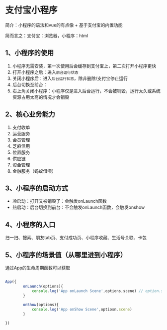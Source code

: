 # 支付宝小程序

简介：小程序的语法和vue的有点像 +  基于支付宝的内置功能

简而言之：支付宝：浏览器，小程序：html


## 1、小程序的使用

1. 小程序无需安装，第一次使用后会缓存到支付宝上，第二次打开小程序更快
2. 打开小程序之后：进入`前台运行状态`
3. 关闭小程序后：进入`后台运行状态`，除非删除/支付宝停止运行
4. 后台切换至前台：
5. 右上角关闭小程序：小程序仅是进入后台运行，不会被销毁，运行太久或系统资源占用太高的情况才会销毁

## 2、核心业务能力

1. 支付收单
2. 运营服务
3. 会员管理
4. 芝麻信用
5. 位置服务
6. 供应链
7. 资金管理
8. 金融服务（蚂蚁借呗）

## 3、小程序的启动方式

* 冷启动：打开又被销毁了：会触发onLaunch函数
* 热启动：后台切换到前台：不会触发onLaunch函数，会触发onshow

## 4、小程序的入口

扫一扫、搜索、朋友tab页、支付成功页、小程序收藏、生活号关联、卡包

## 5、小程序的场景值（从哪里进到小程序）

通过App的生命周期函数可以获取

```js

App({
		onLaunch(options){
			console.log('App onLaunch Scene',options,scene) // option.scene 是string类型的
		}
		
		onShow(options){
			console.log('App onShow Scene',optiosn.scene)
		}

})
```

